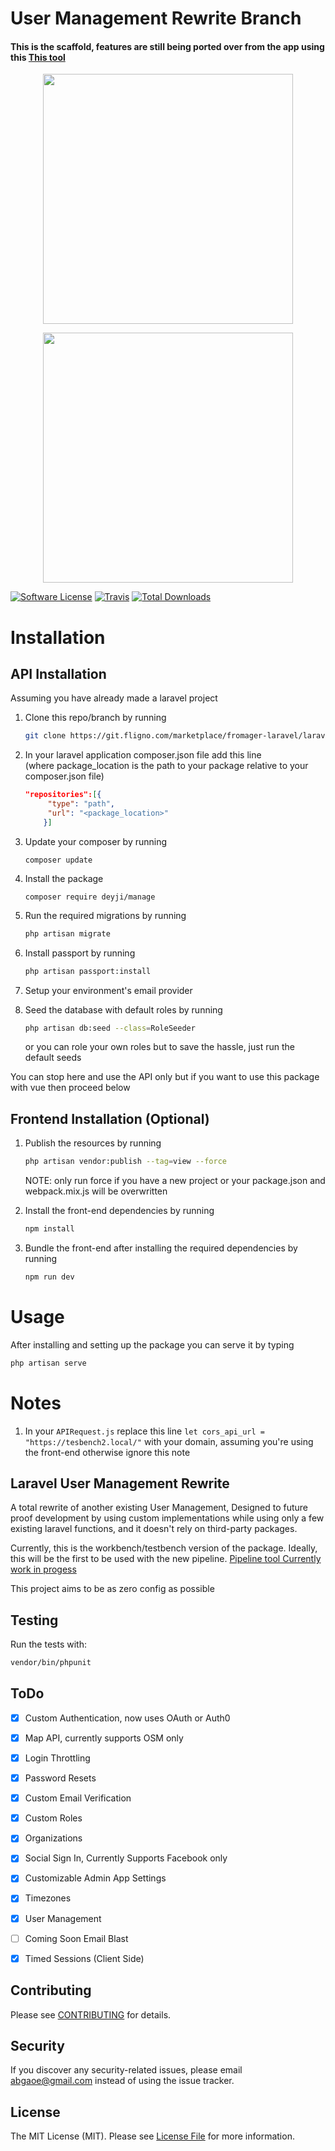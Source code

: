# User Management Rewrite Branch


<h4 color="red">This is the scaffold, features are still being ported over from the app using this <a href="https://git.fligno.com/marketplace/fromager-laravel/laravel-package-maker">This tool</a></h4>

<div style="text-align: center;">
    <p align="center"><a href="https://laravel.com" target="_blank"><img src="https://raw.githubusercontent.com/laravel/art/master/logo-lockup/5%20SVG/2%20CMYK/1%20Full%20Color/laravel-logolockup-cmyk-red.svg" width="400"></a></p>
<p align="center"><a href="https://laravel.com" target="_blank"><img src="https://fligno.com/wp-content/uploads/2021/07/cropped-FlignoLogo-Registered.png" width="400"></a></p>

</div>


[![Software License](https://img.shields.io/badge/license-MIT-brightgreen.svg?style=flat-square)](LICENSE.md)
[![Travis](https://img.shields.io/travis/deyji/manage.svg?style=flat-square)]()
[![Total Downloads](https://img.shields.io/packagist/dt/deyji/manage.svg?style=flat-square)](https://packagist.org/packages/deyji/manage)


# Installation


## API Installation

Assuming you have already made a laravel project

1. Clone this repo/branch by running 
    ```bash
    git clone https://git.fligno.com/marketplace/fromager-laravel/laravel-user-management.git -b enhancement/rewrite-vue
     ```
2. In your laravel application composer.json file add this line <br>(where package_location is the path to your package relative to your composer.json file)
    ```json
    "repositories":[{
         "type": "path",
         "url": "<package_location>"   
        }]
    ```
3.  Update your composer by running
	``` 
	composer update 
	```

4.  Install the package
	``` 
	composer require deyji/manage 
	```
5. Run the required migrations by running 
	```bash
	php artisan migrate
	```
6. Install passport by running 
	```bash
	php artisan passport:install 
	```

7. Setup your environment's email provider 

8. Seed the database with default roles by running
	```bash
	php artisan db:seed --class=RoleSeeder
	```
	or you can role your own roles but to save the hassle, just run the default seeds

You can stop here and use the API only but if you want to use this package with vue then proceed below

## Frontend Installation (Optional)

1. Publish the resources by running
	```bash
	php artisan vendor:publish --tag=view --force
	```
	NOTE: only run force if you have a new project or your package.json and webpack.mix.js will be overwritten

2.  Install the front-end dependencies by running
	```bash
	npm install
	```
3. Bundle the front-end after installing the required dependencies by running
	```bash
	npm run dev
	```

# Usage
After installing and setting up the package you can serve it by typing

```bash
php artisan serve
```


# Notes

1. In your `APIRequest.js` replace this line `let cors_api_url = "https://tesbench2.local/"` with your domain, assuming you're using the front-end
	otherwise ignore this note

## Laravel User Management Rewrite

A total rewrite of another existing User Management, Designed to future proof development by using custom implementations 
while using only a few existing laravel functions, and it doesn't rely on third-party packages.

Currently, this is the workbench/testbench version of the package. Ideally, this will be the first to be used with the 
new pipeline. <a href="https://git.fligno.com/elijah.abgao/laravel-package-creator-gui">Pipeline tool Currently work in progess</a>

This project aims to be as zero config as possible


## Testing

Run the tests with:

```bash
vendor/bin/phpunit
```

##  ToDo

- [x] Custom Authentication, now uses OAuth or Auth0
- [x] Map API, currently supports OSM only
- [x] Login Throttling
- [x] Password Resets
- [x] Custom Email Verification
- [x] Custom Roles
- [x] Organizations
- [x] Social Sign In, Currently Supports Facebook only
- [x] Customizable Admin App Settings
- [x] Timezones
- [x] User Management
- [ ] Coming Soon Email Blast
- [x] Timed Sessions (Client Side)


## Contributing

Please see [CONTRIBUTING](CONTRIBUTING.md) for details.


## Security

If you discover any security-related issues, please email abgaoe@gmail.com instead of using the issue tracker.


## License

The MIT License (MIT). Please see [License File](/LICENSE.md) for more information.

